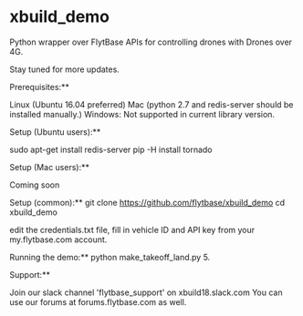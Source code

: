 # xbuild_demo
Python wrapper over FlytBase APIs for controlling drones with Drones over 4G.

Stay tuned for more updates.


Prerequisites:**

Linux (Ubuntu 16.04 preferred)
Mac (python 2.7 and redis-server should be installed manually.)
Windows: Not supported in current library version.

Setup (Ubuntu users):**

sudo apt-get install redis-server
pip -H install tornado

Setup (Mac users):**

Coming soon

Setup (common):**
git clone https://github.com/flytbase/xbuild_demo
cd xbuild_demo

edit the credentials.txt file, fill in vehicle ID and API key from your my.flytbase.com account.


Running the demo:**
python make_takeoff_land.py 5.

Support:**

Join our slack channel 'flytbase_support' on xbuild18.slack.com
You can use our forums at forums.flytbase.com as well.
